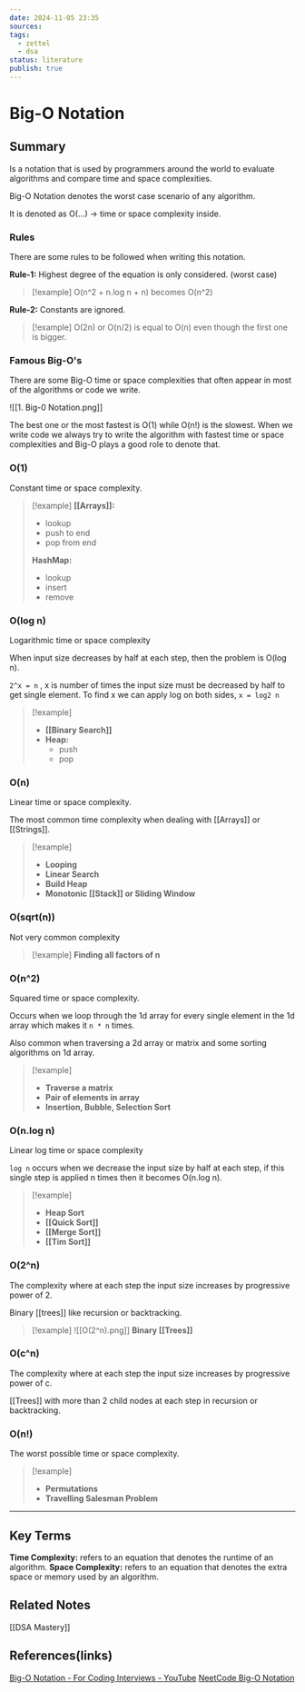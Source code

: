 ```yaml
---
date: 2024-11-05 23:35
sources: 
tags:
  - zettel
  - dsa
status: literature
publish: true
---
```

# Big-O Notation

## Summary
Is a notation that is used by programmers around the world to evaluate algorithms and compare time and space complexities.

Big-O Notation denotes the worst case scenario of any algorithm.

It is denoted as O(...) -> time or space complexity inside.

### Rules
There are some rules to be followed when writing this notation.

**Rule-1:** Highest degree of the equation is only considered. (worst case)

> [!example]
> O(n^2 + n.log n + n) becomes O(n^2)

**Rule-2:** Constants are ignored.

> [!example]
> O(2n) or O(n/2) is equal to O(n) even though the first one is bigger. 

### Famous Big-O's

There are some Big-O time or space complexities that often appear in most of the algorithms or code we write.

![[1. Big-0 Notation.png]]

The best one or the most fastest is O(1) while O(n!) is the slowest. When we write code we always try to write the algorithm with fastest time or space complexities and Big-O plays a good role to denote that.

### O(1)
Constant time or space complexity.
> [!example]
> **[[Arrays]]:**
> - lookup
> - push to end
> - pop from end
> 
> **HashMap:**
> - lookup
> - insert
> - remove

### O(log n)
Logarithmic time or space complexity

When input size decreases by half at each step, then the problem is O(log n).

`2^x = n` , x is number of times the input size must be decreased by half to get single element. To find x we can apply log on both sides, `x = log2 n`
> [!example]
> - **[[Binary Search]]**
> - **Heap:**
> 	- push
> 	- pop

### O(n)
Linear time or space complexity.

The most common time complexity when dealing with [[Arrays]] or [[Strings]].
> [!example]
> - **Looping**
> - **Linear Search**
> - **Build Heap**
> - **Monotonic [[Stack]] or Sliding Window**

### O(sqrt(n))
Not very common complexity

> [!example]
> **Finding all factors of n**

### O(n^2)
Squared time or space complexity.

Occurs when we loop through the 1d array for every single element in the 1d array which makes it `n * n` times.

Also common when traversing a 2d array or matrix and some sorting algorithms on 1d array.

> [!example]
> - **Traverse a matrix**
> - **Pair of elements in array**
> - **Insertion, Bubble, Selection Sort**

### O(n.log n)
Linear log time or space complexity

`log n` occurs when we decrease the input size by half at each step, if this single step is applied n times then it becomes O(n.log n).

> [!example]
> - **Heap Sort**
> - **[[Quick Sort]]**
> - **[[Merge Sort]]**
> - **[[Tim Sort]]**

### O(2^n)
The complexity where at each step the input size increases by progressive power of 2.

Binary [[trees]] like recursion or backtracking.

> [!example]
> ![[O(2^n).png]]
> **Binary [[Trees]]**

### O(c^n)
The complexity where at each step the input size increases by progressive power of c.

[[Trees]] with more than 2 child nodes at each step in recursion or backtracking.

### O(n!)
The worst possible time or space complexity.

> [!example]
> - **Permutations**
> - **Travelling Salesman Problem**


---
## Key Terms
**Time Complexity:** refers to an equation that denotes the runtime of an algorithm.
**Space Complexity:** refers to an equation that denotes the extra space or memory used by an algorithm.

## Related Notes
[[DSA Mastery]]

## References(links)
[Big-O Notation - For Coding Interviews - YouTube](https://youtu.be/BgLTDT03QtU)
[NeetCode Big-O Notation](https://neetcode.io/courses/lessons/big-o-notation)
